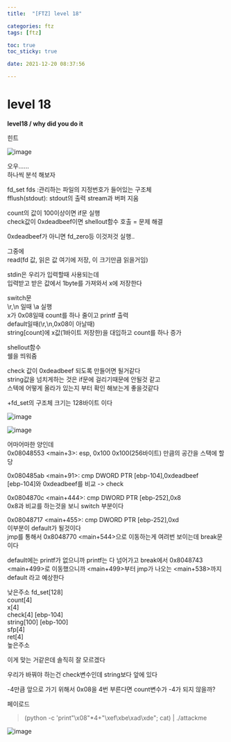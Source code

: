```yaml
---
title:  "[FTZ] level 18"

categories: ftz
tags: [ftz]

toc: true
toc_sticky: true

date: 2021-12-20 08:37:56

---
```


# level 18

**level18 / why did you do it**

힌트

![image](https://user-images.githubusercontent.com/69203345/146727611-68fbbcef-bd48-416d-b344-78ddb9f7ebc8.png)

오우......  
하나씩 분석 해보자

fd_set fds :관리하는 파일의 지정번호가 들어있는 구조체  
fflush(stdout): stdout의 출력 stream과 버퍼 지움  

count의 값이 100이상이면 if문 실행  
check값이 0xdeadbeef이면 shellout함수 호출 = 문제 해결 

0xdeadbeef가 아니면 fd_zero등 이것저것 실행..  

그중에  
read(fd 값, 읽은 값 여기에 저장, 이 크기만큼 읽을거임)

stdin은 우리가 입력할때 사용되는데  
입력받고 받은 값에서 1byte를 가져와서 x에 저장한다

switch문  
\r,\n 일때 \a 실행  
x가 0x08일때 count를 하나 줄이고 printf 출력  
default일때(\r,\n,0x08이 아날때)  
string[count]에 x값(1바이트 저장한)을 대입하고 count를 하나 증가

shellout함수  
쉘을 띄워줌 

check 값이 0xdeadbeef 되도록 만들어면 될거같다  
string값을 넘치게하는 것은 if문에 걸리기때문에 안될것 같고  
스텍에 어떻게 올라가 있는지 부터 확인 해보는게 좋을것같다

+fd_set의 구조체 크기는 128바이트 이다

![image](https://user-images.githubusercontent.com/69203345/146730733-2499aed1-9426-40ea-961b-0d2a38dd7cb0.png)

![image](https://user-images.githubusercontent.com/69203345/146730800-25d3c5f1-615f-4482-9d4b-8451b93beb45.png)



어마어마한 양인데  
0x08048553 <main+3>: esp, 0x100
0x100(256바이트) 만큼의 공간을 스택에 할당

0x080485ab <main+91>: cmp DWORD PTR [ebp-104],0xdeadbeef  
[ebp-104]와 0xdeadbeef를 비교 -> check

0x0804870c <main+444>: cmp DWORD PTR [ebp-252],0x8  
0x8과 비교를 하는것을 보니 switch 부분이다  

0x08048717 <main+455>: cmp DWORD PTR [ebp-252],0xd  
이부분이 default가 될것이다  
jmp를 통해서 0x8048770 <main+544>으로 이동하는게 여려번 보이는데 break문이다 

default에는 printf가 없으니까 printf는 다 넘어가고 break에서 0x8048743 <main+499>로 이동했으니까 
<main+499>부터 jmp가 나오는 <main+538>까지 default 라고 예상한다


낮은주소
fd_set[128]  
count[4]  
x[4]  
check[4] [ebp-104]  
string[100] [ebp-100]  
sfp[4]  
ret[4]  
높은주소

이게 맞는 거같은데 솔직히 잘 모르겠다  

우리가 바꿔야 하는건 check변수인데 string보다 앞에 있다

-4만큼 앞으로 가기 위해서 0x08을 4번 부른다면 count변수가 -4가 되지 않을까?

페이로드
> (python -c 'print"\x08"*4+"\xef\xbe\xad\xde"; cat) | ./attackme

![image](https://user-images.githubusercontent.com/69203345/146736272-62f96d63-fbca-44ab-ae44-f9779d568aea.png)
